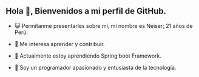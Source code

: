 ## Hola 👋, Bienvenidos a mi perfil de GitHub.

- 😺 Permítanme presentarles sobre mí, mi nombre es Neiser; 21 años de Perú.
* 👀 Me interesa aprender y contribuir.
+ 🌱 Actualmente estoy aprendiendo Spring boot Framework.
- 🤖 Soy un programador apasionado y entusiasta de la tecnología.
